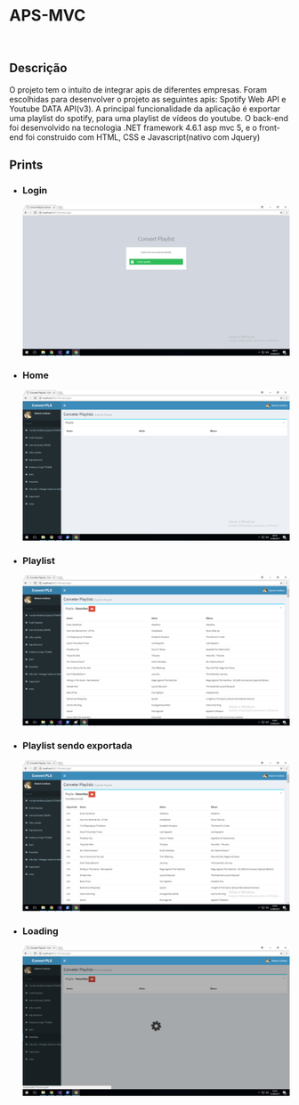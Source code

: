 # APS-MVC
<br />

## Descrição

  O projeto tem o intuito de integrar apis de diferentes empresas. Foram escolhidas para desenvolver o projeto as seguintes apis: Spotify Web API e Youtube DATA API(v3). A principal funcionalidade da aplicação é exportar uma playlist do spotify, para uma playlist de vídeos do youtube.
O back-end foi desenvolvido na tecnologia .NET framework 4.6.1 asp mvc 5, e o front-end foi construido com HTML, CSS e Javascript(nativo com Jquery)


## Prints

* ### Login

  ![alt text](https://raw.githubusercontent.com/rcoliveira2016/APS-MVC/master/docs/prints/LOGIN.png)

* ###  Home

  ![alt text](https://raw.githubusercontent.com/rcoliveira2016/APS-MVC/master/docs/prints/home.png)

* ###  Playlist

  ![alt text](https://raw.githubusercontent.com/rcoliveira2016/APS-MVC/master/docs/prints/home_playlis.png)

* ###  Playlist sendo exportada 

  ![alt text](https://raw.githubusercontent.com/rcoliveira2016/APS-MVC/master/docs/prints/home_playlist_export.png)

* ###  Loading

  ![alt text](https://raw.githubusercontent.com/rcoliveira2016/APS-MVC/master/docs/prints/home_loading.png)
